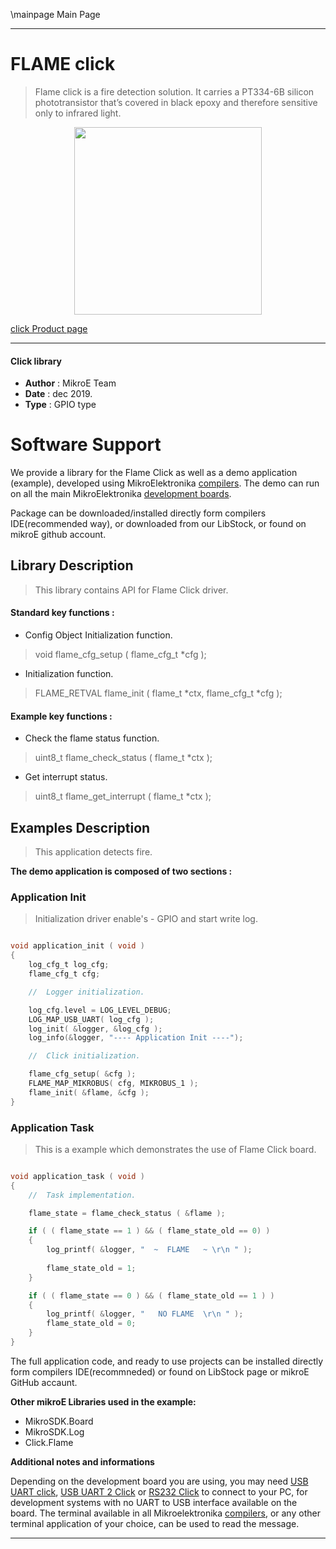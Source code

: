 \mainpage Main Page
 
 

---
# FLAME click

> Flame click is a fire detection solution. It carries a PT334-6B silicon phototransistor that’s covered in black epoxy and therefore sensitive only to infrared light.

<p align="center">
  <img src="https://download.mikroe.com/images/click_for_ide/flame_click.png" height=300px>
</p>

[click Product page](<https://www.mikroe.com/flame-click>)

---


#### Click library 

- **Author**        : MikroE Team
- **Date**          : dec 2019.
- **Type**          : GPIO type


# Software Support

We provide a library for the Flame Click 
as well as a demo application (example), developed using MikroElektronika 
[compilers](https://shop.mikroe.com/compilers). 
The demo can run on all the main MikroElektronika [development boards](https://shop.mikroe.com/development-boards).

Package can be downloaded/installed directly form compilers IDE(recommended way), or downloaded from our LibStock, or found on mikroE github account. 

## Library Description

> This library contains API for Flame Click driver.

#### Standard key functions :

- Config Object Initialization function.
> void flame_cfg_setup ( flame_cfg_t *cfg ); 
 
- Initialization function.
> FLAME_RETVAL flame_init ( flame_t *ctx, flame_cfg_t *cfg );

#### Example key functions :

- Check the flame status function.
> uint8_t flame_check_status ( flame_t *ctx );
 
- Get interrupt status.
> uint8_t flame_get_interrupt ( flame_t *ctx );

## Examples Description

> This application detects fire.

**The demo application is composed of two sections :**

### Application Init 

> Initialization driver enable's - GPIO and start write log.

```c

void application_init ( void )
{
    log_cfg_t log_cfg;
    flame_cfg_t cfg;

    //  Logger initialization.

    log_cfg.level = LOG_LEVEL_DEBUG;
    LOG_MAP_USB_UART( log_cfg );
    log_init( &logger, &log_cfg );
    log_info(&logger, "---- Application Init ----");

    //  Click initialization.

    flame_cfg_setup( &cfg );
    FLAME_MAP_MIKROBUS( cfg, MIKROBUS_1 );
    flame_init( &flame, &cfg );
}

```

### Application Task


> This is a example which demonstrates the use of Flame Click board. 

```c

void application_task ( void )
{
    //  Task implementation.

    flame_state = flame_check_status ( &flame );

    if ( ( flame_state == 1 ) && ( flame_state_old == 0) )
    {
        log_printf( &logger, "  ~  FLAME   ~ \r\n " );
       
        flame_state_old = 1;
    }

    if ( ( flame_state == 0 ) && ( flame_state_old == 1 ) )
    {
        log_printf( &logger, "   NO FLAME  \r\n " );
        flame_state_old = 0;
    }
}

```

The full application code, and ready to use projects can be  installed directly form compilers IDE(recommneded) or found on LibStock page or mikroE GitHub accaunt.

**Other mikroE Libraries used in the example:** 

- MikroSDK.Board
- MikroSDK.Log
- Click.Flame

**Additional notes and informations**

Depending on the development board you are using, you may need 
[USB UART click](https://shop.mikroe.com/usb-uart-click), 
[USB UART 2 Click](https://shop.mikroe.com/usb-uart-2-click) or 
[RS232 Click](https://shop.mikroe.com/rs232-click) to connect to your PC, for 
development systems with no UART to USB interface available on the board. The 
terminal available in all Mikroelektronika 
[compilers](https://shop.mikroe.com/compilers), or any other terminal application 
of your choice, can be used to read the message.



---
